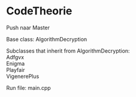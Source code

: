 # CodeTheorie

Push naar Master

Base class: AlgorithmDecryption 

Subclasses that inherit from AlgorithmDecryption: \
Adfgvx \
Enigma \
Playfair \
VigenerePlus

Run file: main.cpp